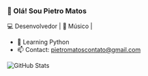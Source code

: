 ### 👋 Olá! Sou Pietro Matos

💻 Desenvolvedor | 🎸 Músico |

- 🌱 Learning Python
- 📫 Contact: pietromatoscontato@gmail.com

![GitHub Stats](https://github-readme-stats.vercel.app/api?username=pSotam&show_icons=true&theme=tokyonight)
